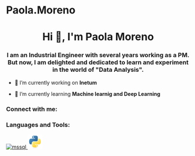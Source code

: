 # Paola.Moreno

<h1 align="center">Hi 👋, I'm Paola Moreno</h1>
<h3 align="center">I am an Industrial Engineer with several years working as a PM. But now, I am delighted and dedicated to learn and experiment in the world of "Data Analysis".</h3>

- 🔭 I’m currently working on **Inetum**

- 🌱 I’m currently learning **Machine learnig and Deep Learning**

<h3 align="left">Connect with me:</h3>
<p align="left">
</p>

<h3 align="left">Languages and Tools:</h3>
<p align="left"> <a href="https://www.microsoft.com/en-us/sql-server" target="_blank" rel="noreferrer"> <img src="https://www.svgrepo.com/show/303229/microsoft-sql-server-logo.svg" alt="mssql" width="40" height="40"/> </a> <a href="https://www.python.org" target="_blank" rel="noreferrer"> <img src="https://raw.githubusercontent.com/devicons/devicon/master/icons/python/python-original.svg" alt="python" width="40" height="40"/> </a> </p>

